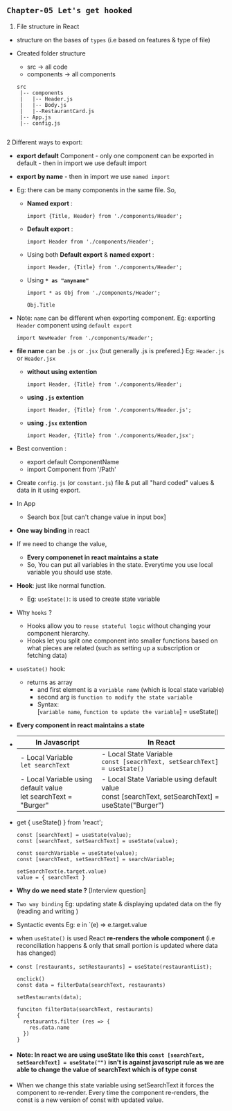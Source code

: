 ## `Chapter-05 Let's get hooked`

1. File structure in React
  - structure on the bases of `types` (i.e based on features & type of file)
  - Created folder structure 
    - src -> all code
    - components -> all components
    
     ```
     src 
      |-- components
      |   |-- Header.js
      |   |-- Body.js
      |   |--RestaurantCard.js
      |-- App.js
      |-- config.js
      
      ```

2 Different ways to export:
  - __export default__ Component - only one component can be exported in default - then in import we use default import
  - __export by name__ - then in import we use `named import`
  - Eg: there can be many components in the same file. So,
    - __Named export__ :
      ```
      import {Title, Header} from './components/Header';
      ```
    - __Default export__ :
      ```
      import Header from './components/Header';
      ```
    - Using both __Default export__ & __named export__ :
      ```
      import Header, {Title} from './components/Header';
      ```
    - Using __`* as "anyname"`__ 
      ```
      import * as Obj from './components/Header';
      
      Obj.Title
      ```
  - Note: `name` can be different when exporting component. 
    Eg: exporting `Header` component using `default export`
    ```
    import NewHeader from './components/Header';
    ```
  - __file name__ can be `.js` or `.jsx` (but generally .js is  prefered.)
    Eg: `Header.js` or `Header.jsx`
    - __without using extention__
      ```
      import Header, {Title} from './components/Header';
      ```
    - __using `.js` extention__
      ```
      import Header, {Title} from './components/Header.js';
      ```
    - __using `.jsx` extention__
      ```
      import Header, {Title} from './components/Header,jsx';
      ```
    

- Best convention :
  - export default ComponentName
  - import Component from '/Path'

- Create `config.js` (or `constant.js`) file & put all "hard coded" values & data in it using export.

- In App
  - Search box [but can't change value in input box]

- __One way binding__ in react

- If we need to change the value,
  - __Every componenet in react maintains a state__
  - So, You can put all variables in the state. Everytime you use local variable you should use state.

- __Hook__: just like normal function. 
  - Eg: `useState()`: is used to create state variable

- Why `hooks` ?
  - Hooks allow you to `reuse stateful logic` without changing your component hierarchy.
  - Hooks let you split one component into smaller functions based on what pieces are related (such as setting up a subscription or fetching data)

- `useState()` hook:
  - returns as array 
    - and first element is a `variable name` (which is local state variable) 
    - second arg is `function to modify the state variable`
    - Syntax: <br>
       [`variable name`, `function to update the variable`] = useState()

- __Every component in react maintains a state__

- | In Javascript | In React |
  | --- | --- |
  | - Local Variable <br>`let searchText` | - Local State Variable <br> `const [seacrhText, setSearchText] = useState()`  |
  | - Local Variable using default value <br> let searchText = "Burger"| - Local State Variable using default value <br> const [searchText, setSearchText] = useState("Burger") |
  

- get { useState() } from 'react';
  ```
  const [searchText] = useState(value);
  const [searchText, setSearchText] = useState(value);

  const searchVariable = useState(value);
  const [searchText, setSearchText] = searchVariable;

  setSearchText(e.target.value)
  value = { searchText }
  ```

- __Why do we need state ?__ [Interview question]

- `Two way binding` Eg: updating state & displaying updated data on the fly (reading and writing )

- Syntactic events Eg: e in `(e) => e.target.value

- when `useState()` is used React __re-renders the whole component__ (i.e reconciliation happens & only that small portion is updated where data has changed)

- ```
  const [restaurants, setRestaurants] = useState(restaurantList);

  onclick()
  const data = filterData(searchText, restaurants)

  setRestaurants(data);

  funciton filterData(searchText, restaurants) 
  {
    restaurants.filter (res => {
      res.data.name
    })
  }
  ```

- #### Note: In react we are using useState like this `const [searchText, setSearchText] = useState("")` isn't is against javascript rule as we are able to change the value of searchText which is of type const

- When we change this state variable using setSearchText it forces the component to re-render.
  Every time the component re-renders, the const is a new version of const with updated value.
